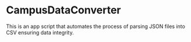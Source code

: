 # CampusDataConverter
This is an app script that automates the process of parsing JSON files into CSV ensuring data integrity.
